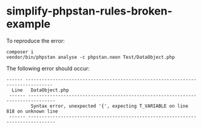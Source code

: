 # simplify-phpstan-rules-broken-example

To reproduce the error:

```
composer i
vendor/bin/phpstan analyse -c phpstan.neon Test/DataObject.php
```

The following error should occur:
```
------ --------------------------------------------------------------------------------
  Line   DataObject.php
 ------ --------------------------------------------------------------------------------
         Syntax error, unexpected '{', expecting T_VARIABLE on line 818 on unknown line
 ------ --------------------------------------------------------------------------------

```
